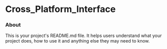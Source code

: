 Cross_Platform_Interface
========================

### About

This is your project's README.md file. It helps users understand what your
project does, how to use it and anything else they may need to know.